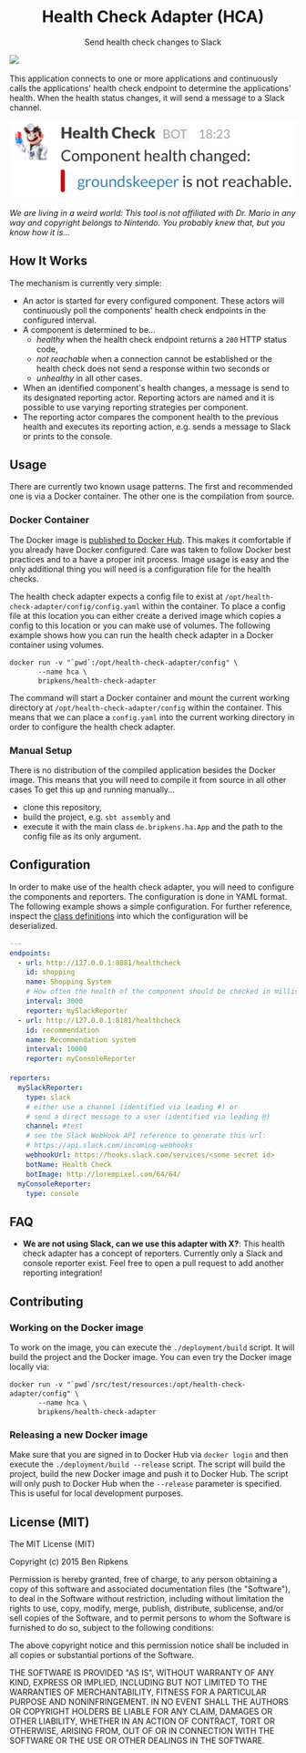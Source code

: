 <h1 align="center">Health Check Adapter (HCA)</h1>
<p align="center">Send health check changes to Slack</p>

[![](https://badge.imagelayers.io/bripkens/health-check-adapter:latest.svg)](https://imagelayers.io/?images=bripkens/health-check-adapter:latest 'Get your own badge on imagelayers.io')

This application connects to one or more applications and
continuously calls the applications' health check endpoint to determine
the applications' health. When the health status changes, it will send
a message to a Slack channel.

<p align="center">
  <img src="./screenshot.png"
       alt="Screenshot showing the Slack integration"/>
</p>

*We are living in a weird world: This tool is not affiliated with Dr. Mario in any way and copyright belongs to Nintendo. You probably knew that, but you know how it is…*

## How It Works
The mechanism is currently very simple:

 - An actor is started for every configured component. These actors will
   continuously poll the components' health check endpoints in the
   configured interval.
 - A component is determined to be…
   - *healthy* when the health check endpoint returns a `200` HTTP status code,
   - *not reachable* when a connection cannot be established or the health
     check does not send a response within two seconds or
   - *unhealthy* in all other cases. 
 - When an identified component's health changes, a message is send to
   its designated reporting actor. Reporting actors are named and it is
   possible to use varying reporting strategies per component.
 - The reporting actor compares the component health to the previous health
   and executes its reporting action, e.g. sends a message to Slack or
   prints to the console.

## Usage
There are currently two known usage patterns. The first and recommended one is
via a Docker container. The other one is the compilation from source.

### Docker Container
The Docker image is
[published to Docker Hub](https://hub.docker.com/r/bripkens/health-check-adapter/).
This makes it comfortable if you already have Docker configured. Care was taken
to follow Docker best practices and to a have a proper init process. Image usage
is easy and the only additional thing you will need is a configuration file for
the health checks.

The health check adapter expects a config file to exist at
`/opt/health-check-adapter/config/config.yaml` within the container. To place
a config file at this location you can either create a derived image which
copies a config to this location or you can make use of volumes. The following
example shows how you can run the health check adapter in a Docker container
using volumes.

```
docker run -v "`pwd`:/opt/health-check-adapter/config" \
       --name hca \
       bripkens/health-check-adapter
```

The command will start a Docker container and mount the current working
directory at `/opt/health-check-adapter/config` within the container. This
means that we can place a `config.yaml` into the current working directory
in order to configure the health check adapter.

### Manual Setup
There is no distribution of the compiled application besides the Docker image.
This means that you will need to compile it from source in all other cases
To get this up and running manually…

 - clone this repository,
 - build the project, e.g. `sbt assembly` and
 - execute it with the main class `de.bripkens.ha.App` and the path to the
   config file as its only argument.

## Configuration
In order to make use of the health check adapter, you will need to configure
the components and reporters. The configuration is done in YAML format. The
following example shows a simple configuration. For further reference,
inspect the [class definitions](https://github.com/bripkens/health-check-adapter/blob/master/src/main/scala/de/bripkens/ha/Configuration.scala)
into which the configuration will be deserialized.

```yaml
---
endpoints:
  - url: http://127.0.0.1:8081/healthcheck
    id: shopping
    name: Shopping System
    # How often the health of the component should be checked in millis
    interval: 3000
    reporter: mySlackReporter
  - url: http://127.0.0.1:8181/healthcheck
    id: recommendation
    name: Recommendation system
    interval: 10000
    reporter: myConsoleReporter

reporters:
  mySlackReporter:
    type: slack
    # either use a channel (identified via leading #) or
    # send a direct message to a user (identified via leading @)
    channel: #test
    # see the Slack WebHook API reference to generate this url:
    # https://api.slack.com/incoming-webhooks
    webhookUrl: https://hooks.slack.com/services/<some secret id>
    botName: Health Check
    botImage: http://lorempixel.com/64/64/
  myConsoleReporter:
    type: console
```

## FAQ

- **We are not using Slack, can we use this adapter with X?**: This health
  check adapter has a concept of reporters. Currently only a Slack and console
  reporter exist. Feel free to open a pull request to add another reporting
  integration!

## Contributing

### Working on the Docker image
To work on the image, you can execute the `./deployment/build` script. It
will build the project and the Docker image. You can even try the Docker
image locally via:

```
docker run -v "`pwd`/src/test/resources:/opt/health-check-adapter/config" \
       --name hca \
       bripkens/health-check-adapter
```

### Releasing a new Docker image
Make sure that you are signed in to Docker Hub via `docker login` and then
execute the `./deployment/build --release` script. The script will build the
project, build the new Docker image and push it to Docker Hub. The script
will only push to Docker Hub when the `--release` parameter is specified.
This is useful for local development purposes.

## License (MIT)
The MIT License (MIT)

Copyright (c) 2015 Ben Ripkens

Permission is hereby granted, free of charge, to any person obtaining a copy
of this software and associated documentation files (the "Software"), to deal
in the Software without restriction, including without limitation the rights
to use, copy, modify, merge, publish, distribute, sublicense, and/or sell
copies of the Software, and to permit persons to whom the Software is
furnished to do so, subject to the following conditions:

The above copyright notice and this permission notice shall be included in all
copies or substantial portions of the Software.

THE SOFTWARE IS PROVIDED "AS IS", WITHOUT WARRANTY OF ANY KIND, EXPRESS OR
IMPLIED, INCLUDING BUT NOT LIMITED TO THE WARRANTIES OF MERCHANTABILITY,
FITNESS FOR A PARTICULAR PURPOSE AND NONINFRINGEMENT. IN NO EVENT SHALL THE
AUTHORS OR COPYRIGHT HOLDERS BE LIABLE FOR ANY CLAIM, DAMAGES OR OTHER
LIABILITY, WHETHER IN AN ACTION OF CONTRACT, TORT OR OTHERWISE, ARISING FROM,
OUT OF OR IN CONNECTION WITH THE SOFTWARE OR THE USE OR OTHER DEALINGS IN THE
SOFTWARE.

